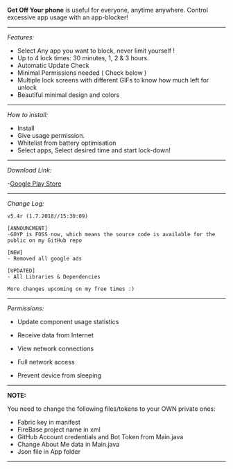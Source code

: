 **Get Off Your phone** 
is useful for everyone, anytime anywhere. Control excessive app usage with an app-blocker!

______

*Features:*

- Select Any app you want to block, never limit yourself !
- Up to 4 lock times: 30 minutes, 1, 2 & 3 hours.
- Automatic Update Check
- Minimal Permissions needed ( Check below )
- Multiple lock screens with different GIFs to know how much left for unlock
- Beautiful minimal design and colors

______

*How to install:*

- Install
- Give usage permission.
- Whitelist from battery optimisation
- Select apps, Select desired time and start lock-down!

______

*Download Link:*

-[Google Play Store](https://play.google.com/store/apps/details?id=com.nephi.getoffyourphone)

______

*Change Log:*

    v5.4r (1.7.2018//15:30:09)

    [ANNOUNCMENT]
    -GOYP is FOSS now, which means the source code is available for the public on my GitHub repo

    [NEW]
    - Removed all google ads

    [UPDATED]
    - All Libraries & Dependencies

    More changes upcoming on my free times :)
______

*Permissions:*

- Update component usage statistics

- Receive data from Internet

- View network connections

- Full network access

- Prevent device from sleeping

______

**NOTE:**

You need to change the following files/tokens to your OWN private ones:

- Fabric key in manifest
- FireBase project name in xml
- GitHub Account credentials and Bot Token from Main.java
- Change About Me data in Main.java
- Json file in App folder
______

